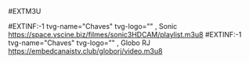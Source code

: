 #EXTM3U

#EXTINF:-1 tvg-name="Chaves" tvg-logo="" , Sonic
https://space.vscine.biz/filmes/sonic3HDCAM/playlist.m3u8
#EXTINF:-1 tvg-name="Chaves" tvg-logo="" , Globo RJ
https://embedcanaistv.club/globorj/video.m3u8
